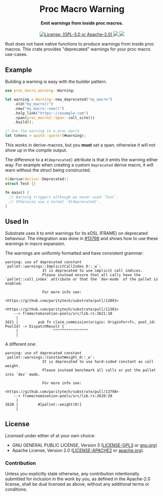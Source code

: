 <h1 align="center"><br>
    Proc Macro Warning
<br></h1>

<h4 align="center">Emit warnings from inside proc macros.</h4>

<p align="center">
  <a href="https://www.gnu.org/licenses/gpl-3.0">
    <img src="https://img.shields.io/crates/l/proc-macro-warning" alt="License: (GPL-3.0 or Apache-2.0)">
  </a>
  <a href="https://crates.io/crates/proc-macro-warning">
    <img src="https://img.shields.io/crates/v/proc-macro-warning"/>
  </a>
  <a href="https://github.com/ggwpez/proc-macro-warning/actions/workflows/rust.yml">
    <img src="https://github.com/ggwpez/proc-macro-warning/actions/workflows/rust.yml/badge.svg"/>
  </a>
</p>

Rust does not have native functions to produce warnings from inside proc macros. This crate provides "deprecated" warnings for your proc macro use-cases.

## Example

Building a warning is easy with the builder pattern.

```rust
use proc_macro_warning::Warning;

let warning = Warning::new_deprecated("my_macro")
	.old("my_macro()")
	.new("my_macro::new()")
	.help_link("https:://example.com")
	.span(proc_macro2::Span::call_site())
	.build();

// Use the warning in a proc macro
let tokens = quote::quote!(#warning);
```

This works in derive-macros, but you **must** set a span; otherwise it will not show up in the compile output.

The difference to a `#[deprecated]` attribute is that it emits the warning either way. For example when creating a custom `Deprecated` derive macro, it will warn without the struct being constructed.

```rust
#[derive(derive::Deprecated)]
struct Test {}

fn main() {
  // Warning triggers although we never used `Test`.  
  // Otherwise use a normal `#[deprecated]`.
}
```

## Used In 

Substrate uses it to emit warnings for its eDSL (FRAME) on deprecated behaviour. The integration was done in [#13798](https://github.com/paritytech/substrate/pull/13798) and shows how to use these warnings in macro expansion.

The warnings are uniformly formatted and have consistent grammar:
```pre
warning: use of deprecated constant `pallet::warnings::ImplicitCallIndex_0::_w`:
                 It is deprecated to use implicit call indices.
                 Please instead ensure that all calls have the `pallet::call_index` attribute or that the `dev-mode` of the pallet is enabled.
         
                 For more info see:
                     <https://github.com/paritytech/substrate/pull/12891>
                     <https://github.com/paritytech/substrate/pull/11381>
    --> frame/nomination-pools/src/lib.rs:2621:10
     |
2621 |         pub fn claim_commission(origin: OriginFor<T>, pool_id: PoolId) -> DispatchResult {
     |                ^^^^^^^^^^^^^^^^
     |
```

A different one:
```pre
warning: use of deprecated constant `pallet::warnings::ConstantWeight_0::_w`:
                 It is deprecated to use hard-coded constant as call weight.
                 Please instead benchmark all calls or put the pallet into `dev` mode.
         
                 For more info see:
                     <https://github.com/paritytech/substrate/pull/13798>
    --> frame/nomination-pools/src/lib.rs:2620:20
     |
2620 |         #[pallet::weight(0)]
     |                          
```

## License

Licensed under either of at your own choice:

* GNU GENERAL PUBLIC LICENSE, Version 3 ([LICENSE-GPL3](./LICENSE-GPL3) or [gnu.org](https://www.gnu.org/licenses/gpl-3.0.txt>))
* Apache License, Version 2.0 ([LICENSE-APACHE2](/LICENSE-APACHE2) or [apache.org](https://www.apache.org/licenses/LICENSE-2.0.txt>)).

### Contribution

Unless you explicitly state otherwise, any contribution intentionally submitted
for inclusion in the work by you, as defined in the Apache-2.0 license, shall be
dual licensed as above, without any additional terms or conditions.
